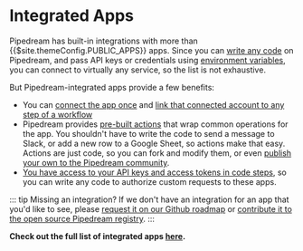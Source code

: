 # Integrated Apps

Pipedream has built-in integrations with more than {{$site.themeConfig.PUBLIC_APPS}} apps. Since you can [write any code](/code/nodejs/) on Pipedream, and pass API keys or credentials using [environment variables](/environment-variables/), you can connect to virtually any service, so the list is not exhaustive.

But Pipedream-integrated apps provide a few benefits:

- You can [connect the app once](/connected-accounts/) and [link that connected account to any step of a workflow](/connected-accounts/#connecting-accounts)
- Pipedream provides [pre-built actions](/components#actions) that wrap common operations for the app. You shouldn't have to write the code to send a message to Slack, or add a new row to a Google Sheet, so actions make that easy. Actions are just code, so you can fork and modify them, or even [publish your own to the Pipedream community](/apps/contributing/).
- [You have access to your API keys and access tokens in code steps](/code/nodejs/auth/), so you can write any code to authorize custom requests to these apps.


::: tip Missing an integration?
If we don't have an integration for an app that you'd like to see, please [request it on our Github roadmap](https://github.com/PipedreamHQ/pipedream/issues/new?assignees=&labels=app%2C+enhancement&template=app---service-integration.md&title=%5BAPP%5D) or [contribute it to the open source Pipedream registry](/apps/contributing/).
:::
  
**Check out the full list of integrated apps [here](https://pipedream.com/apps).**
